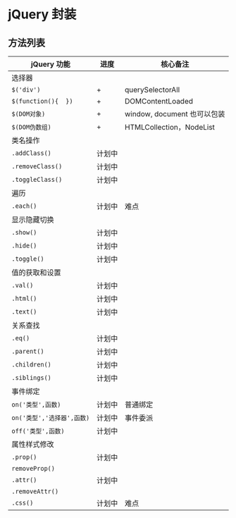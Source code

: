 # jQuery 封装

## 方法列表

| jQuery 功能                | 进度   | 核心备注                    |
| -------------------------- | ------ | --------------------------- |
| 选择器                     |        |                             |
| `$('div')`                 | +      | querySelectorAll            |
| `$(function(){  })`        | +      | DOMContentLoaded            |
| `$(DOM对象)`               | +      | window, document 也可以包装 |
| `$(DOM伪数组)`             | +      | HTMLCollection，NodeList    |
| 类名操作                   |        |                             |
| `.addClass()`              | 计划中 |                             |
| `.removeClass()`           | 计划中 |                             |
| `.toggleClass()`           | 计划中 |                             |
| 遍历                       |        |                             |
| `.each()`                  | 计划中 | 难点                        |
| 显示隐藏切换               |        |                             |
| `.show()`                  | 计划中 |                             |
| `.hide()`                  | 计划中 |                             |
| `.toggle()`                | 计划中 |                             |
| 值的获取和设置             |        |                             |
| `.val()`                   | 计划中 |                             |
| `.html()`                  | 计划中 |                             |
| `.text()`                  | 计划中 |                             |
| 关系查找                   |        |                             |
| `.eq()`                    | 计划中 |                             |
| `.parent()`                | 计划中 |                             |
| `.children()`              | 计划中 |                             |
| `.siblings()`              | 计划中 |                             |
| 事件绑定                   |        |                             |
| `on('类型',函数)`          | 计划中 | 普通绑定                    |
| `on('类型','选择器',函数)` | 计划中 | 事件委派                    |
| `off('类型',函数)`         | 计划中 |                             |
| 属性样式修改               |        |                             |
| `.prop()`                  | 计划中 |                             |
| `removeProp()`             |        |                             |
| `.attr()`                  | 计划中 |                             |
| `.removeAttr()`            |        |                             |
| `.css()`                   | 计划中 | 难点                        |



